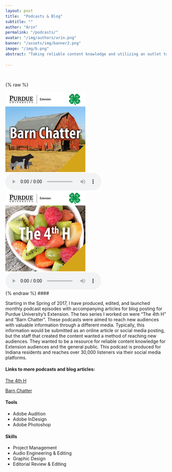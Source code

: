 ```yaml
---
layout: post
title:  "Podcasts & Blog"
subtitle: ""
author: "Arin"
permalink: "/podcasts/"
avatar: "/img/authors/arin.png"
banner: "/assets/img/banner2.png"
image: "/img/b.png"
abstract: "Taking reliable content knowledge and utilizing an outlet to reach a wider audience, podcasts and blogs create opportunity to share in a user-friendly way."

---
```

&nbsp;

{% raw %}
<div class="mdl-grid">
<div class="mdl-cell mdl-cell--1-col">
</div>
<div class="mdl-cell mdl-cell--4-col">
<img src="/img/barnchatter.jpg">
<audio src="/media/barnchatter-heatstress.mp3" controls preload></audio>
</div>
<div class="mdl-cell mdl-cell--2-col">
</div>
<div class="mdl-cell mdl-cell--4-col">
<img src="/img/the4thh-farmersmarket.jpg">
<audio src="/media/the4thh-farmersmarket.mp3" controls preload></audio>
</div>
<div class="mdl-cell mdl-cell--1-col">
</div>
</div>
{% endraw %}
#### &nbsp;

Starting in the Spring of 2017, I have produced, edited, and launched monthly podcast episodes with accompanying articles for blog posting for Purdue University’s Extension. The two series I worked on were “The 4th H” and “Barn Chatter”. These podcasts were aimed to reach new audiences with valuable information through a different media. Typically, this information would be submitted as an online article or social media posting, but the staff that created the content wanted a method of reaching new audiences. They wanted to be a resource for reliable content knowledge for Extension audiences and the general public. This podcast is produced for Indiana residents and reaches over 30,000 listeners via their social media platforms.

#### Links to more podcasts and blog articles:
[The 4th H](https://ag.purdue.edu/stories/columns/the-4th-h/)

[Barn Chatter](https://ag.purdue.edu/stories/columns/barn-chatter/)

#### Tools
* Adobe Audition
* Adobe InDesign
* Adobe Photoshop

#### Skills
* Project Management
* Audio Engineering & Editing
* Graphic Design
* Editorial Review & Editing

